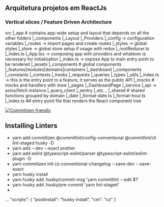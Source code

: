 ## Arquitetura projetos em ReactJs

### Vertical slices / Feature Driven Architecture

src
|_app # contains app-wide setup and layout that depends on all the other folders
  |_components
    |_Layout
    |_Providers
  |_config -> configuration variables
  |_routes -> import pages and create routes
  |_styles -> global styles
  |_store  -> global store setup if usage with redux
  |_rootReducer.ts
  |_index.ts
  |_App.tsx -> composing app with providers and whatever is necessary for initialization
  |_index.ts -> expose App to main entry point to be rendered
|_assets
|_components # global components
|_features|modules|domains|containers
  |_dashboard
    |_components
    |_constants
    |_contexts
    |_hooks
    |_requests
    |_queries
    |_types
    |_utils
    |_index.ts -> this is the entry point to a feature, it serves as the public API
|_mocks  # mocks and handlers with msw
|_pages
  |_DashboardPage
|_service
  |_api -> axios/fetch instance
  |_query_client
  |_sentry
  |_etc...
|_shared # shared functions grouped by domain
  |_date
    |_format-date.ts
    |_format-hour.ts
|_index.ts ## entry point file that renders the React component tree



[![Commitizen friendly](https://img.shields.io/badge/commitizen-friendly-brightgreen.svg)](http://commitizen.github.io/cz-cli/)
## Installing Linters
- yarn add commitizen @commitlint/config-conventional @commitlint/cli lint-staged husky -D
- yarn add --dev --exact prettier
- yarn add eslint @typescript-eslint/parser @typescript-eslint/eslint-plugin -D
- yarn commitizen init cz-conventional-changelog --save-dev --save-exact
- yarn husky install
- yarn husky add .husky/commit-msg 'yarn commitlint --edit $1'
- yarn husky add .husky/pre-commit 'yarn lint-staged'
- 
 ...
  "scripts": {
    "postinstall": "husky install",
    "cm": "cz"
  }

